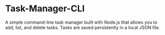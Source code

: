 # Task-Manager-CLI
A simple command-line task manager built with Node.js that allows you to add, list, and delete tasks. Tasks are saved persistently in a local JSON file.
